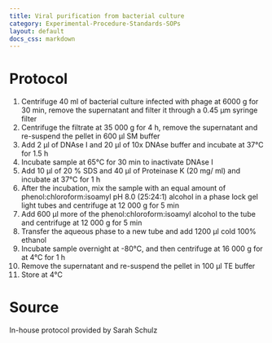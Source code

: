 ```yaml
---
title: Viral purification from bacterial culture
category: Experimental-Procedure-Standards-SOPs
layout: default
docs_css: markdown
---
```


# Protocol
1.	Centrifuge 40 ml of bacterial culture infected with phage at 6000 g for 30 min, remove the supernatant and filter it through a 0.45 μm syringe filter
2.	Centrifuge the filtrate at 35 000 g for 4 h, remove the supernatant and re-suspend the pellet in 600 μl SM buffer
3.	Add 2 μl of DNAse I and 20 μl of 10x DNAse buffer and incubate at 37°C for 1.5 h
4.	Incubate sample at 65°C for 30 min to inactivate DNAse I
5.	Add 10  μl of 20 % SDS and 40  μl of Proteinase K (20 mg/ ml) and incubate at 37°C for 1 h
6.	After the incubation, mix the sample with an equal amount of phenol:chloroform:isoamyl pH 8.0 (25:24:1) alcohol in a phase lock gel light tubes and centrifuge at 12 000 g for 5 min
7.	Add 600 μl more of the phenol:chloroform:isoamyl alcohol to the tube and centrifuge at 12 000 g for 5 min
8.	Transfer the aqueous phase to a new tube and add 1200  μl cold 100% ethanol
9.	Incubate sample overnight at -80°C, and then centrifuge at 16 000 g for at 4°C for 1 h
10.	Remove the supernatant and re-suspend the pellet in 100  μl TE buffer
11.	Store at 4°C

# Source
In-house protocol provided by Sarah Schulz
